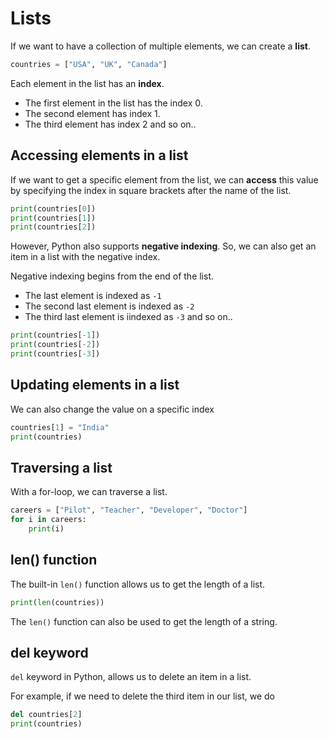 # Lists

If we want to have a collection of multiple elements, we can create a **list**.

```python
countries = ["USA", "UK", "Canada"]
```

Each element in the list has an **index**.
* The first element in the list has the index 0.
* The second element has index 1.
* The third element has index 2 and so on..

## Accessing elements in a list
If we want to get a specific element from the list, we can **access** this value by specifying the index in square brackets after the name of the list.
```python
print(countries[0])
print(countries[1])
print(countries[2])
```
However, Python also supports **negative indexing**. So, we can also get an item in a list with the negative index.

Negative indexing begins from the end of the list.
* The last element is indexed as `-1`
* The second last element is indexed as `-2`
* The third last element is iindexed as `-3` and so on..
```python
print(countries[-1])
print(countries[-2])
print(countries[-3])
```
## Updating elements in a list
We can also change the value on a specific index
```python
countries[1] = "India"
print(countries)
```
## Traversing a list
With a for-loop, we can traverse a list. 
```python
careers = ["Pilot", "Teacher", "Developer", "Doctor"]
for i in careers:
    print(i)
```
## len() function
The built-in `len()` function allows us to get the length of a list.
```python
print(len(countries))
```
The `len()` function can also be used to get the length of a string.

## del keyword
`del` keyword in Python, allows us to delete an item in a list. 

For example, if we need to delete the third item in our list, we do
```python
del countries[2]
print(countries)
```
